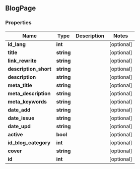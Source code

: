 ## BlogPage

### Properties
Name | Type | Description | Notes
------------ | ------------- | ------------- | -------------
**id_lang** | **int** |  | [optional] 
**title** | **string** |  | [optional] 
**link_rewrite** | **string** |  | [optional] 
**description_short** | **string** |  | [optional] 
**description** | **string** |  | [optional] 
**meta_title** | **string** |  | [optional] 
**meta_description** | **string** |  | [optional] 
**meta_keywords** | **string** |  | [optional] 
**date_add** | **string** |  | [optional] 
**date_issue** | **string** |  | [optional] 
**date_upd** | **string** |  | [optional] 
**active** | **bool** |  | [optional] 
**id_blog_category** | **int** |  | [optional] 
**cover** | **string** |  | [optional] 
**id** | **int** |  | [optional] 


